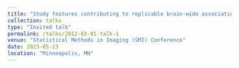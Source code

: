 ```yaml
---
title: "Study features contributing to replicable brain-wide association studies."
collection: talks
type: "Invited talk"
permalink: /talks/2012-03-01-talk-1
venue: "Statistical Methods in Imaging (SMI) Conference"
date: 2023-05-23
location: "Minneapolis, MN"
---
```

